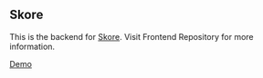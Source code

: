 ## Skore 

This is the backend for [Skore](https://github.com/Parajulibkrm/Live-Sports-Score). 
Visit Frontend Repository for more information. 

[Demo](https://skore.bikram.io)